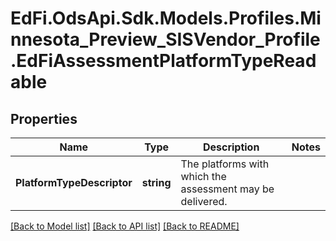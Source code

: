 # EdFi.OdsApi.Sdk.Models.Profiles.Minnesota_Preview_SISVendor_Profile.EdFiAssessmentPlatformTypeReadable
## Properties

Name | Type | Description | Notes
------------ | ------------- | ------------- | -------------
**PlatformTypeDescriptor** | **string** | The platforms with which the assessment may be delivered. | 

[[Back to Model list]](../README.md#documentation-for-models) [[Back to API list]](../README.md#documentation-for-api-endpoints) [[Back to README]](../README.md)

